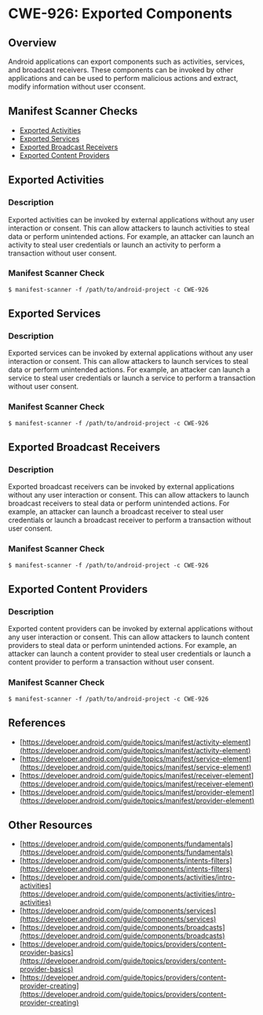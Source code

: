 # CWE-926: Exported Components

## Overview

Android applications can export components such as activities, services, and broadcast receivers. These components can be invoked by other applications and can be used to perform malicious actions and extract, modify information without user cconsent.

## Manifest Scanner Checks

* [Exported Activities](#exported-activities)
* [Exported Services](#exported-services)
* [Exported Broadcast Receivers](#exported-broadcast-receivers)
* [Exported Content Providers](#exported-content-providers)

## Exported Activities

### Description
Exported activities can be invoked by external applications without any user interaction or consent. This can allow attackers to launch activities to steal data or perform unintended actions. For example, an attacker can launch an activity to steal user credentials or launch an activity to perform a transaction without user consent.

### Manifest Scanner Check

```shell
$ manifest-scanner -f /path/to/android-project -c CWE-926
```

## Exported Services

### Description
Exported services can be invoked by external applications without any user interaction or consent. This can allow attackers to launch services to steal data or perform unintended actions. For example, an attacker can launch a service to steal user credentials or launch a service to perform a transaction without user consent.

### Manifest Scanner Check

```shell
$ manifest-scanner -f /path/to/android-project -c CWE-926
```

## Exported Broadcast Receivers

### Description
Exported broadcast receivers can be invoked by external applications without any user interaction or consent. This can allow attackers to launch broadcast receivers to steal data or perform unintended actions. For example, an attacker can launch a broadcast receiver to steal user credentials or launch a broadcast receiver to perform a transaction without user consent.

### Manifest Scanner Check

```shell
$ manifest-scanner -f /path/to/android-project -c CWE-926
```

## Exported Content Providers

### Description
Exported content providers can be invoked by external applications without any user interaction or consent. This can allow attackers to launch content providers to steal data or perform unintended actions. For example, an attacker can launch a content provider to steal user credentials or launch a content provider to perform a transaction without user consent.

### Manifest Scanner Check

```shell
$ manifest-scanner -f /path/to/android-project -c CWE-926
```

## References

* [https://developer.android.com/guide/topics/manifest/activity-element](https://developer.android.com/guide/topics/manifest/activity-element)
* [https://developer.android.com/guide/topics/manifest/service-element](https://developer.android.com/guide/topics/manifest/service-element)
* [https://developer.android.com/guide/topics/manifest/receiver-element](https://developer.android.com/guide/topics/manifest/receiver-element)
* [https://developer.android.com/guide/topics/manifest/provider-element](https://developer.android.com/guide/topics/manifest/provider-element)

## Other Resources

* [https://developer.android.com/guide/components/fundamentals](https://developer.android.com/guide/components/fundamentals)
* [https://developer.android.com/guide/components/intents-filters](https://developer.android.com/guide/components/intents-filters)
* [https://developer.android.com/guide/components/activities/intro-activities](https://developer.android.com/guide/components/activities/intro-activities)
* [https://developer.android.com/guide/components/services](https://developer.android.com/guide/components/services)
* [https://developer.android.com/guide/components/broadcasts](https://developer.android.com/guide/components/broadcasts)
* [https://developer.android.com/guide/topics/providers/content-provider-basics](https://developer.android.com/guide/topics/providers/content-provider-basics)
* [https://developer.android.com/guide/topics/providers/content-provider-creating](https://developer.android.com/guide/topics/providers/content-provider-creating)
